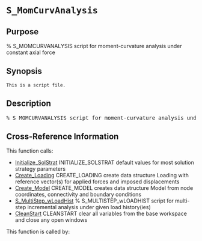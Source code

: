 
<!-- <a name="_top"></a>
<div><a href="../../_index.md">Home</a> &gt;  <a href="#">latest</a> &gt; <a href="_index.md">Solution_Scripts</a> &gt; S_MomCurvAnalysis.m</div> -->

<!--<table width="100%"><tr><td align="left"><a href="../../_index.md"><img alt="<" border="0" src="../../left.png">&nbsp;Master index</a></td>
<td align="right"><a href="_index.md">Index for latest\Solution_Scripts&nbsp;<img alt=">" border="0" src="../../right.png"></a></td></tr></table>-->
# `S_MomCurvAnalysis`
<!-- <h1>S_MomCurvAnalysis
</h1> -->

## <a name="_name"></a>Purpose

<!-- <h2 id="purpose"><a name="_name"></a>Purpose</h2> -->

% S_MOMCURVANALYSIS script for moment-curvature analysis under constant axial force

<!-- <div class="box"><strong>% S_MOMCURVANALYSIS script for moment-curvature analysis under constant axial force</strong></div> -->

## <a name="_synopsis"></a>Synopsis

`This is a script file.` 
## <a name="_description"></a>Description

<pre class="comment">% S_MOMCURVANALYSIS script for moment-curvature analysis under constant axial force</pre>
<!-- <div class="fragment"><pre class="comment">% S_MOMCURVANALYSIS script for moment-curvature analysis under constant axial force</pre></div> -->

<!-- crossreference -->
## <a name="_cross"></a>Cross-Reference Information

This function calls:
<ul style="list-style-image:url(../../matlabicon.gif)">
<li><a href="../../latest/Analysis_Functions/Static/Initialize_SolStrat" class="code" title="function SolStrat = Initialize_SolStrat">Initialize_SolStrat</a>	INITIALIZE_SOLSTRAT default values for most solution strategy parameters</li><li><a href="../../latest/General_Functions/Create_Loading" class="code" title="function Loading = Create_Loading (Model,Pe,Ue)">Create_Loading</a>	CREATE_LOADING create data structure Loading with reference vector(s) for applied forces and imposed displacements</li><li><a href="../../latest/General_Functions/Create_Model" class="code" title="function Model = Create_Model (XYZ,CON,BOUN,ElemName)">Create_Model</a>	CREATE_MODEL creates data structure Model from node coordinates, connectivity and boundary conditions</li><li><a href="S_MultiStep_wLoadHist" class="code" title="">S_MultiStep_wLoadHist</a>	% S_MULTISTEP_wLOADHIST script for multi-step incremental analysis under given load history(ies)</li><li><a href="../../latest/Utility_Functions/General/CleanStart" class="code" title="function CleanStart">CleanStart</a>	CLEANSTART clear all variables from the base workspace and close any open windows</li></ul>
This function is called by:
<ul style="list-style-image:url(../../matlabicon.gif)">
</ul>
<!-- crossreference -->




<!-- <hr><address>Generated on Thu 28-Jan-2021 18:22:44 by <strong><a href="http://www.artefact.tk/software/matlab/m2html/" title="Matlab Documentation in HTML">m2html</a></strong> &copy; 2005</address> -->